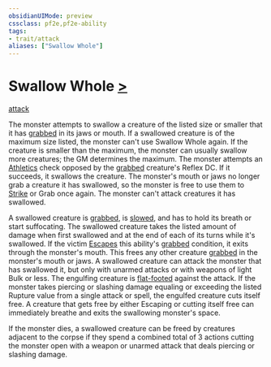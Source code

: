 ```yaml
---
obsidianUIMode: preview
cssclass: pf2e,pf2e-ability
tags:
- trait/attack
aliases: ["Swallow Whole"]
---
```

# Swallow Whole [>](../core-rulebook/chapter-9-playing-the-game.md#Actions "Single Action")
[attack](../traits/attack.md)  

The monster attempts to swallow a creature of the listed size or smaller that it has [grabbed](../conditions.md#Grabbed) in its jaws or mouth. If a swallowed creature is of the maximum size listed, the monster can't use Swallow Whole again. If the creature is smaller than the maximum, the monster can usually swallow more creatures; the GM determines the maximum. The monster attempts an [Athletics](../../Compendium/skills.md#Athletics) check opposed by the [grabbed](../conditions.md#Grabbed) creature's Reflex DC. If it succeeds, it swallows the creature. The monster's mouth or jaws no longer grab a creature it has swallowed, so the monster is free to use them to [Strike](../actions/strike.md) or Grab once again. The monster can't attack creatures it has swallowed.

A swallowed creature is [grabbed](../conditions.md#Grabbed), is [slowed](../conditions.md#Slowed), and has to hold its breath or start suffocating. The swallowed creature takes the listed amount of damage when first swallowed and at the end of each of its turns while it's swallowed. If the victim [Escapes](../actions/escape.md) this ability's [grabbed](../conditions.md#Grabbed) condition, it exits through the monster's mouth. This frees any other creature [grabbed](../conditions.md#Grabbed) in the monster's mouth or jaws. A swallowed creature can attack the monster that has swallowed it, but only with unarmed attacks or with weapons of light Bulk or less. The engulfing creature is [flat-footed](../conditions.md#Flat-footed) against the attack. If the monster takes piercing or slashing damage equaling or exceeding the listed Rupture value from a single attack or spell, the engulfed creature cuts itself free. A creature that gets free by either Escaping or cutting itself free can immediately breathe and exits the swallowing monster's space.

If the monster dies, a swallowed creature can be freed by creatures adjacent to the corpse if they spend a combined total of 3 actions cutting the monster open with a weapon or unarmed attack that deals piercing or slashing damage.